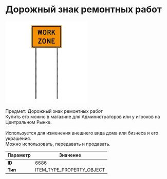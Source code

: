 # Дорожный знак ремонтных работ

![Item Image](../img/6686.webp?raw=true)

Предмет: Дорожный знак ремонтных работ<br>Купить его можно в магазине для Администраторов или у игроков на Центральном Рынке.<br><br>Используется для изменения внешнего вида дома или бизнеса и его украшения.<br>Можно использовать, передавать и продавать.


| Параметр | Значение |
|----------|----------|
| **ID** | 6686 |
| **Тип** | ITEM_TYPE_PROPERTY_OBJECT |

